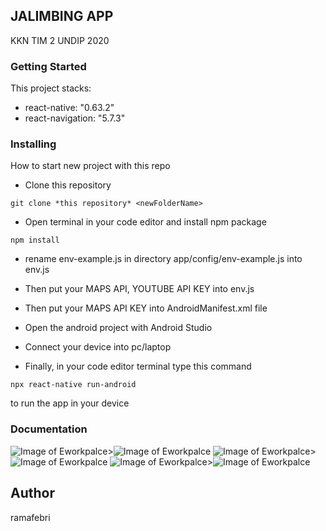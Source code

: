 ## JALIMBING APP

KKN TIM 2 UNDIP 2020

### Getting Started

This project stacks: 
- react-native: "0.63.2"
- react-navigation: "5.7.3"

### Installing

How to start new project with this repo

- Clone this repository
```
git clone *this repository* <newFolderName>
```

- Open terminal in your code editor and install npm package
```
npm install
```

- rename env-example.js in directory app/config/env-example.js into env.js

- Then put your MAPS API, YOUTUBE API KEY into env.js

- Then put your MAPS API KEY into AndroidManifest.xml file

- Open the android project with Android Studio

- Connect your device into pc/laptop

- Finally, in your code editor terminal type this command
```
npx react-native run-android
```
to run the app in your device

### Documentation
![Image of Eworkpalce](../Dokumentasi/ss1.png)>![Image of Eworkpalce](../Dokumentasi/ss2.png)
![Image of Eworkpalce](../Dokumentasi/ss3.png)>![Image of Eworkpalce](../Dokumentasi/ss6.png)
![Image of Eworkpalce](../Dokumentasi/ss4.png)>![Image of Eworkpalce](../Dokumentasi/ss5.png) <br/>

## Author
ramafebri
